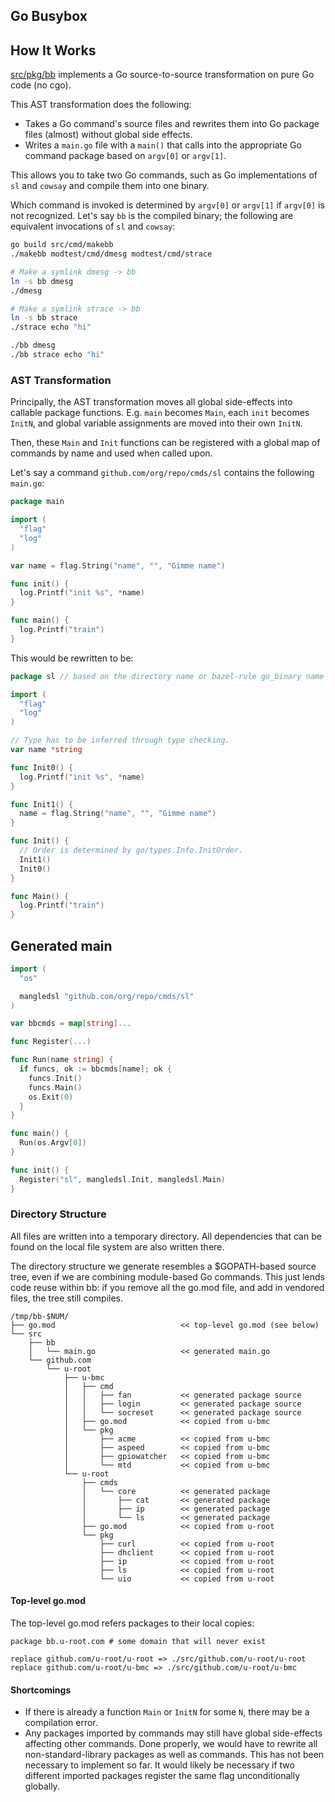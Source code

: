 ## Go Busybox

## How It Works

[src/pkg/bb](src/pkg/bb) implements a Go source-to-source transformation on pure
Go code (no cgo).

This AST transformation does the following:

-   Takes a Go command's source files and rewrites them into Go package files
    (almost) without global side effects.
-   Writes a `main.go` file with a `main()` that calls into the appropriate Go
    command package based on `argv[0]` or `argv[1]`.

This allows you to take two Go commands, such as Go implementations of `sl` and
`cowsay` and compile them into one binary.

Which command is invoked is determined by `argv[0]` or `argv[1]` if `argv[0]` is
not recognized. Let's say `bb` is the compiled binary; the following are
equivalent invocations of `sl` and `cowsay`:

```sh
go build src/cmd/makebb
./makebb modtest/cmd/dmesg modtest/cmd/strace

# Make a symlink dmesg -> bb
ln -s bb dmesg
./dmesg

# Make a symlink strace -> bb
ln -s bb strace
./strace echo "hi"
```

```sh
./bb dmesg
./bb strace echo "hi"
```

### AST Transformation

Principally, the AST transformation moves all global side-effects into callable
package functions. E.g. `main` becomes `Main`, each `init` becomes `InitN`, and
global variable assignments are moved into their own `InitN`.

Then, these `Main` and `Init` functions can be registered with a global map of
commands by name and used when called upon.

Let's say a command `github.com/org/repo/cmds/sl` contains the following
`main.go`:

```go
package main

import (
  "flag"
  "log"
)

var name = flag.String("name", "", "Gimme name")

func init() {
  log.Printf("init %s", *name)
}

func main() {
  log.Printf("train")
}
```

This would be rewritten to be:

```go
package sl // based on the directory name or bazel-rule go_binary name

import (
  "flag"
  "log"
)

// Type has to be inferred through type checking.
var name *string

func Init0() {
  log.Printf("init %s", *name)
}

func Init1() {
  name = flag.String("name", "", "Gimme name")
}

func Init() {
  // Order is determined by go/types.Info.InitOrder.
  Init1()
  Init0()
}

func Main() {
  log.Printf("train")
}
```

## Generated main

```go
import (
  "os"

  mangledsl "github.com/org/repo/cmds/sl"
)

var bbcmds = map[string]...

func Register(...)

func Run(name string) {
  if funcs, ok := bbcmds[name]; ok {
    funcs.Init()
    funcs.Main()
    os.Exit(0)
  }
}

func main() {
  Run(os.Argv[0])
}

func init() {
  Register("sl", mangledsl.Init, mangledsl.Main)
}
```

### Directory Structure

All files are written into a temporary directory. All dependencies that can be
found on the local file system are also written there.

The directory structure we generate resembles a $GOPATH-based source tree, even
if we are combining module-based Go commands. This just lends code reuse within
bb: if you remove all the go.mod file, and add in vendored files, the tree still
compiles.

```
/tmp/bb-$NUM/
├── go.mod                            << top-level go.mod (see below)
└── src
    ├── bb
    │   └── main.go                   << generated main.go
    └── github.com
        └── u-root
            ├── u-bmc
            │   ├── cmd
            │   │   ├── fan           << generated package source
            │   │   ├── login         << generated package source
            │   │   └── socreset      << generated package source
            │   ├── go.mod            << copied from u-bmc
            │   └── pkg
            │       ├── acme          << copied from u-bmc
            │       ├── aspeed        << copied from u-bmc
            │       ├── gpiowatcher   << copied from u-bmc
            │       └── mtd           << copied from u-bmc
            └── u-root
                ├── cmds
                │   └── core          << generated package
                │       ├── cat       << generated package
                │       ├── ip        << generated package
                │       └── ls        << generated package
                ├── go.mod            << copied from u-root
                └── pkg
                    ├── curl          << copied from u-root
                    ├── dhclient      << copied from u-root
                    ├── ip            << copied from u-root
                    ├── ls            << copied from u-root
                    └── uio           << copied from u-root
```

#### Top-level go.mod

The top-level go.mod refers packages to their local copies:

```
package bb.u-root.com # some domain that will never exist

replace github.com/u-root/u-root => ./src/github.com/u-root/u-root
replace github.com/u-root/u-bmc => ./src/github.com/u-root/u-bmc
```

#### Shortcomings

-   If there is already a function `Main` or `InitN` for some `N`, there may be
    a compilation error.
-   Any packages imported by commands may still have global side-effects
    affecting other commands. Done properly, we would have to rewrite all
    non-standard-library packages as well as commands. This has not been
    necessary to implement so far. It would likely be necessary if two different
    imported packages register the same flag unconditionally globally.
